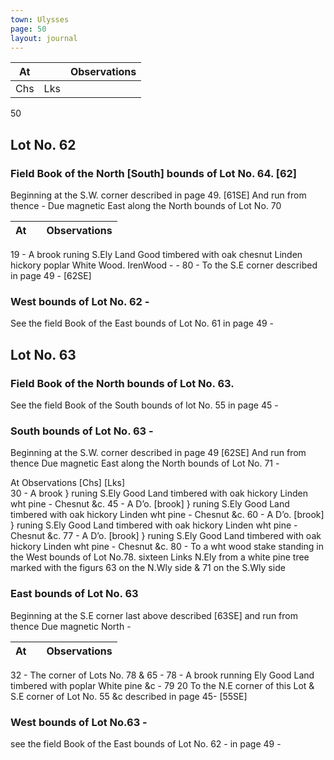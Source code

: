 ```yaml
---
town: Ulysses
page: 50
layout: journal
---
```


| At |    | Observations |
| -- | -- | ------------ |
| Chs | Lks | |

50
## Lot No. 62
### Field Book of the North [South] bounds of Lot No. 64. [62]
Beginning at the S.W. corner described in page 49. [61SE] And run from thence - 
Due magnetic East along the North bounds of Lot No. 70

| At |    | Observations |
| -- | -- | ------------ |
19  -  A brook runing S.Ely Land Good timbered with oak chesnut Linden hickory 
poplar White Wood. IrenWood - -
80  -  To the S.E corner described in page 49 - [62SE]

### West bounds of Lot No. 62 - 
See the field Book of the East bounds of Lot No. 61 in page 49 - 


## Lot No. 63
### Field Book of the North bounds of Lot No. 63.
See the field Book of the South bounds of lot No. 55 in page 45 - 

### South bounds of Lot No. 63 -
Beginning at the S.W. corner described in page 49 [62SE] And run from thence
Due magnetic East along the North bounds of Lot No. 71 -

At         Observations
[Chs]  [Lks]  
30  -  A brook } runing S.Ely Good Land timbered with oak hickory Linden wht pine -
Chesnut &c.
45  -  A D’o. [brook] } runing S.Ely Good Land timbered with oak hickory Linden wht
 pine - Chesnut &c.
60  -  A D’o. [brook] } runing S.Ely Good Land timbered with oak hickory Linden wht 
pine - Chesnut &c.
77  -  A D’o. [brook] } runing S.Ely Good Land timbered with oak hickory Linden wht
 pine - Chesnut &c.
80  -  To a wht wood stake standing in the West bounds of Lot No.78. sixteen Links 
N.Ely from a white pine tree marked with the figurs 63 on the N.Wly side & 71 on the S.Wly side

### East bounds of Lot No. 63
Beginning at the S.E corner last above described [63SE] and run from thence
Due magnetic North -

| At |    | Observations |
| -- | -- | ------------ |
32  -  The corner of Lots No. 78 & 65 -
78  -  A brook running Ely Good Land timbered with poplar White pine &c - 
79  20  To the N.E corner of this Lot & S.E corner of Lot No. 55 &c described in page 45- 
[55SE]

### West bounds of Lot No.63 -
see the field Book of the East bounds of Lot No. 62 - in page 49 -

